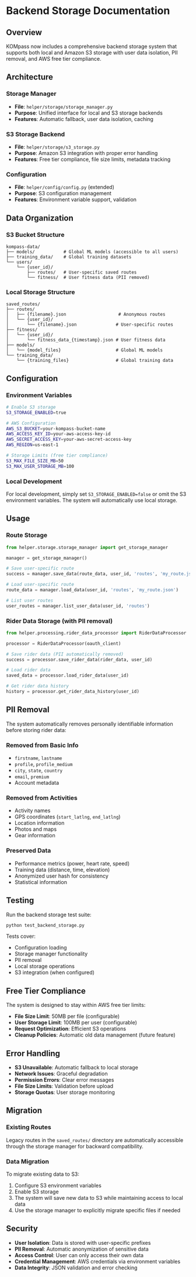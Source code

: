 # Backend Storage Documentation

## Overview

KOMpass now includes a comprehensive backend storage system that supports both local and Amazon S3 storage with user data isolation, PII removal, and AWS free tier compliance.

## Architecture

### Storage Manager
- **File**: `helper/storage/storage_manager.py`
- **Purpose**: Unified interface for local and S3 storage backends
- **Features**: Automatic fallback, user data isolation, caching

### S3 Storage Backend
- **File**: `helper/storage/s3_storage.py`
- **Purpose**: Amazon S3 integration with proper error handling
- **Features**: Free tier compliance, file size limits, metadata tracking

### Configuration
- **File**: `helper/config/config.py` (extended)
- **Purpose**: S3 configuration management
- **Features**: Environment variable support, validation

## Data Organization

### S3 Bucket Structure
```
kompass-data/
├── models/           # Global ML models (accessible to all users)
├── training_data/    # Global training datasets
└── users/
    └── {user_id}/
        ├── routes/   # User-specific saved routes
        └── fitness/  # User fitness data (PII removed)
```

### Local Storage Structure
```
saved_routes/
├── routes/
│   ├── {filename}.json                    # Anonymous routes
│   └── {user_id}/
│       └── {filename}.json               # User-specific routes
├── fitness/
│   └── {user_id}/
│       └── fitness_data_{timestamp}.json # User fitness data
├── models/
│   └── {model_files}                     # Global ML models
└── training_data/
    └── {training_files}                  # Global training data
```

## Configuration

### Environment Variables

```bash
# Enable S3 storage
S3_STORAGE_ENABLED=true

# AWS Configuration
AWS_S3_BUCKET=your-kompass-bucket-name
AWS_ACCESS_KEY_ID=your-aws-access-key-id
AWS_SECRET_ACCESS_KEY=your-aws-secret-access-key
AWS_REGION=us-east-1

# Storage Limits (free tier compliance)
S3_MAX_FILE_SIZE_MB=50
S3_MAX_USER_STORAGE_MB=100
```

### Local Development
For local development, simply set `S3_STORAGE_ENABLED=false` or omit the S3 environment variables. The system will automatically use local storage.

## Usage

### Route Storage
```python
from helper.storage.storage_manager import get_storage_manager

manager = get_storage_manager()

# Save user-specific route
success = manager.save_data(route_data, user_id, 'routes', 'my_route.json')

# Load user-specific route
route_data = manager.load_data(user_id, 'routes', 'my_route.json')

# List user routes
user_routes = manager.list_user_data(user_id, 'routes')
```

### Rider Data Storage (with PII removal)
```python
from helper.processing.rider_data_processor import RiderDataProcessor

processor = RiderDataProcessor(oauth_client)

# Save rider data (PII automatically removed)
success = processor.save_rider_data(rider_data, user_id)

# Load rider data
saved_data = processor.load_rider_data(user_id)

# Get rider data history
history = processor.get_rider_data_history(user_id)
```

## PII Removal

The system automatically removes personally identifiable information before storing rider data:

### Removed from Basic Info
- `firstname`, `lastname`
- `profile`, `profile_medium`
- `city`, `state`, `country`
- `email`, `premium`
- Account metadata

### Removed from Activities
- Activity names
- GPS coordinates (`start_latlng`, `end_latlng`)
- Location information
- Photos and maps
- Gear information

### Preserved Data
- Performance metrics (power, heart rate, speed)
- Training data (distance, time, elevation)
- Anonymized user hash for consistency
- Statistical information

## Testing

Run the backend storage test suite:

```bash
python test_backend_storage.py
```

Tests cover:
- Configuration loading
- Storage manager functionality
- PII removal
- Local storage operations
- S3 integration (when configured)

## Free Tier Compliance

The system is designed to stay within AWS free tier limits:

- **File Size Limit**: 50MB per file (configurable)
- **User Storage Limit**: 100MB per user (configurable)
- **Request Optimization**: Efficient S3 operations
- **Cleanup Policies**: Automatic old data management (future feature)

## Error Handling

- **S3 Unavailable**: Automatic fallback to local storage
- **Network Issues**: Graceful degradation
- **Permission Errors**: Clear error messages
- **File Size Limits**: Validation before upload
- **Storage Quotas**: User storage monitoring

## Migration

### Existing Routes
Legacy routes in the `saved_routes/` directory are automatically accessible through the storage manager for backward compatibility.

### Data Migration
To migrate existing data to S3:

1. Configure S3 environment variables
2. Enable S3 storage
3. The system will save new data to S3 while maintaining access to local data
4. Use the storage manager to explicitly migrate specific files if needed

## Security

- **User Isolation**: Data is stored with user-specific prefixes
- **PII Removal**: Automatic anonymization of sensitive data
- **Access Control**: User can only access their own data
- **Credential Management**: AWS credentials via environment variables
- **Data Integrity**: JSON validation and error checking